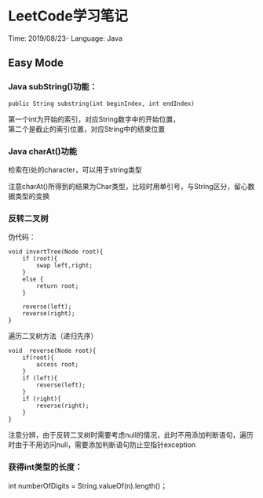 # LeetCode学习笔记

Time: 2019/08/23-
Language: Java

## Easy Mode
### Java subString()功能：

```
public String substring(int beginIndex, int endIndex)
```

第一个int为开始的索引，对应String数字中的开始位置，  
第二个是截止的索引位置，对应String中的结束位置

### Java charAt()功能

检索在i处的character，可以用于string类型

注意charAt()所得到的结果为Char类型，比较时用单引号，与String区分，留心数据类型的变换


###  反转二叉树
伪代码：

```
void invertTree(Node root){
    if (root){
        swap left,right;
    }
    else {
        return root;
    }
    
    reverse(left);
    reverse(right);
}

```
遍历二叉树方法（递归先序）

```
void  reverse(Node root){
    if(root){
        access root;
    }
    if (left){
        reverse(left);
    }
    if (right){
        reverse(right);
    }
}
```
注意分辨，由于反转二叉树时需要考虑null的情况，此时不用添加判断语句，遍历时由于不用访问null，需要添加判断语句防止空指针exception

### 获得int类型的长度：
int numberOfDigits = String.valueOf(n).length()；
